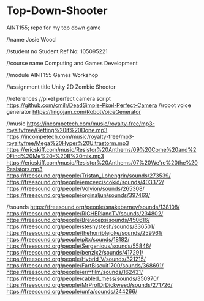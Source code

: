 # Top-Down-Shooter
AINT155; repo for my top down game 

//name
Josie Wood

//student no
Student Ref No: 105095221

//course name
Computing and Games Development

//module 
AINT155 Games Workshop

//assignment title
Unity 2D Zombie Shooter

//references
//pixel perfect camera script
https://github.com/cmilr/DeadSimple-Pixel-Perfect-Camera
//robot voice generator
https://lingojam.com/RobotVoiceGenerator

//music
https://incompetech.com/music/royalty-free/mp3-royaltyfree/Getting%20it%20Done.mp3
https://incompetech.com/music/royalty-free/mp3-royaltyfree/Mega%20Hyper%20Ultrastorm.mp3
https://ericskiff.com/music/Resistor%20Anthems/09%20Come%20and%20Find%20Me%20-%20B%20mix.mp3
https://ericskiff.com/music/Resistor%20Anthems/07%20We're%20the%20Resistors.mp3
https://freesound.org/people/Tristan_Lohengrin/sounds/273539/
https://freesound.org/people/emceeciscokid/sounds/403372/
https://freesound.org/people/Volvion/sounds/265308/
https://freesound.org/people/orginaljun/sounds/397469/

//sounds
https://freesound.org/people/snakebarney/sounds/138108/
https://freesound.org/people/RICHERlandTV/sounds/234802/
https://freesound.org/people/Breviceps/sounds/450616/
https://freesound.org/people/steshystesh/sounds/336501/
https://freesound.org/people/thehorriblejoke/sounds/259961/
https://freesound.org/people/pitx/sounds/18182/
https://freesound.org/people/Sergenious/sounds/55846/
https://freesound.org/people/benzix2/sounds/417291/
https://freesound.org/people/Hybrid_V/sounds/321215/
https://freesound.org/people/FartBiscuit1700/sounds/368691/
https://freesound.org/people/ermfilm/sounds/162431/
https://freesound.org/people/cabled_mess/sounds/350970/
https://freesound.org/people/MrProfDrDickweed/sounds/271726/
https://freesound.org/people/unfa/sounds/244266/
